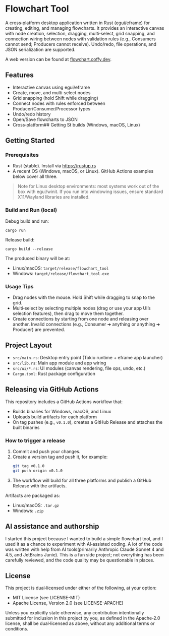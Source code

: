 # Flowchart Tool

A cross‑platform desktop application written in Rust (egui/eframe) for creating, editing, and managing flowcharts. It provides an interactive canvas with node creation, selection, dragging, multi‑select, grid snapping, and connection wiring between nodes with validation rules (e.g., Consumers cannot send; Producers cannot receive). Undo/redo, file operations, and JSON serialization are supported.

A web version can be found at [flowchart.coffy.dev](https://flowchart.coffy.dev/).

## Features
- Interactive canvas using egui/eframe
- Create, move, and multi‑select nodes
- Grid snapping (hold Shift while dragging)
- Connect nodes with rules enforced between Producer/Consumer/Processor types
- Undo/redo history
- Open/Save flowcharts to JSON
- Cross‑platform## Getting St builds (Windows, macOS, Linux)

## Getting Started

### Prerequisites
- Rust (stable). Install via https://rustup.rs
- A recent OS (Windows, macOS, or Linux). GitHub Actions examples below cover all three.

> Note for Linux desktop environments: most systems work out of the box with egui/winit. If you run into windowing issues, ensure standard X11/Wayland libraries are installed.

### Build and Run (local)

Debug build and run:

```
cargo run
```

Release build:

```
cargo build --release
```

The produced binary will be at:
- Linux/macOS: `target/release/flowchart_tool`
- Windows: `target/release/flowchart_tool.exe`

### Usage Tips
- Drag nodes with the mouse. Hold Shift while dragging to snap to the grid.
- Multi‑select by selecting multiple nodes (drag or use your app UI’s selection features), then drag to move them together.
- Create connections by starting from one node and releasing over another. Invalid connections (e.g., Consumer ➜ anything or anything ➜ Producer) are prevented.

## Project Layout
- `src/main.rs`: Desktop entry point (Tokio runtime + eframe app launcher)
- `src/lib.rs`: Main app module and app wiring
- `src/ui/*.rs`: UI modules (canvas rendering, file ops, undo, etc.)
- `Cargo.toml`: Rust package configuration

## Releasing via GitHub Actions
This repository includes a GitHub Actions workflow that:
- Builds binaries for Windows, macOS, and Linux
- Uploads build artifacts for each platform
- On tag pushes (e.g., `v0.1.0`), creates a GitHub Release and attaches the built binaries

### How to trigger a release
1. Commit and push your changes.
2. Create a version tag and push it, for example:
   ```bash
   git tag v0.1.0
   git push origin v0.1.0
   ```
3. The workflow will build for all three platforms and publish a GitHub Release with the artifacts.

Artifacts are packaged as:
- Linux/macOS: `.tar.gz`
- Windows: `.zip`

## AI assistance and authorship
I started this project because I wanted to build a simple flowchart tool, and I used it as a chance to experiment with AI‑assisted coding. A lot of the code was written with help from AI tools(primarily Anthropic Claude Sonnet 4 and 4.5, and JetBrains Junie). This is a fun side project; not everything has been carefully reviewed, and the code quality may be questionable in places.

## License
This project is dual‑licensed under either of the following, at your option:
- MIT License (see LICENSE-MIT)
- Apache License, Version 2.0 (see LICENSE-APACHE)

Unless you explicitly state otherwise, any contribution intentionally submitted for inclusion in this project by you, as defined in the Apache‑2.0 license, shall be dual‑licensed as above, without any additional terms or conditions.
